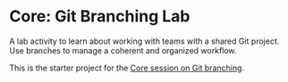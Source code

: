 # Core: Git Branching Lab

A lab activity to learn about working with teams with a shared Git project.
Use branches to manage a coherent and organized workflow.

This is the starter project for the [Core session on Git branching](https://github.com/Product-College-Courses/Core-Git-Branching).